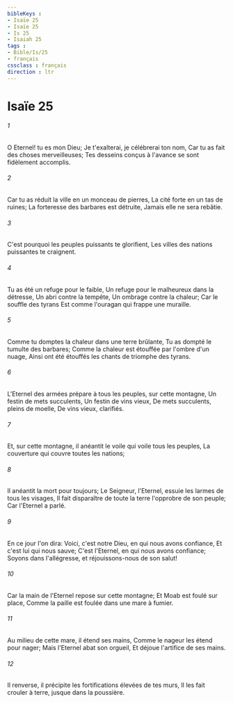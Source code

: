 ```yaml
---
bibleKeys : 
- Isaïe 25
- Isaïe 25
- Is 25
- Isaiah 25
tags : 
- Bible/Is/25
- français
cssclass : français
direction : ltr
---
```


# Isaïe 25

###### 1
O Eternel! tu es mon Dieu; Je t'exalterai, je célébrerai ton nom, Car tu as fait des choses merveilleuses; Tes desseins conçus à l'avance se sont fidèlement accomplis.
###### 2
Car tu as réduit la ville en un monceau de pierres, La cité forte en un tas de ruines; La forteresse des barbares est détruite, Jamais elle ne sera rebâtie.
###### 3
C'est pourquoi les peuples puissants te glorifient, Les villes des nations puissantes te craignent.
###### 4
Tu as été un refuge pour le faible, Un refuge pour le malheureux dans la détresse, Un abri contre la tempête, Un ombrage contre la chaleur; Car le souffle des tyrans Est comme l'ouragan qui frappe une muraille.
###### 5
Comme tu domptes la chaleur dans une terre brûlante, Tu as dompté le tumulte des barbares; Comme la chaleur est étouffée par l'ombre d'un nuage, Ainsi ont été étouffés les chants de triomphe des tyrans.
###### 6
L'Eternel des armées prépare à tous les peuples, sur cette montagne, Un festin de mets succulents, Un festin de vins vieux, De mets succulents, pleins de moelle, De vins vieux, clarifiés.
###### 7
Et, sur cette montagne, il anéantit le voile qui voile tous les peuples, La couverture qui couvre toutes les nations;
###### 8
Il anéantit la mort pour toujours; Le Seigneur, l'Eternel, essuie les larmes de tous les visages, Il fait disparaître de toute la terre l'opprobre de son peuple; Car l'Eternel a parlé.
###### 9
En ce jour l'on dira: Voici, c'est notre Dieu, en qui nous avons confiance, Et c'est lui qui nous sauve; C'est l'Eternel, en qui nous avons confiance; Soyons dans l'allégresse, et réjouissons-nous de son salut!
###### 10
Car la main de l'Eternel repose sur cette montagne; Et Moab est foulé sur place, Comme la paille est foulée dans une mare à fumier.
###### 11
Au milieu de cette mare, il étend ses mains, Comme le nageur les étend pour nager; Mais l'Eternel abat son orgueil, Et déjoue l'artifice de ses mains.
###### 12
Il renverse, il précipite les fortifications élevées de tes murs, Il les fait crouler à terre, jusque dans la poussière.
